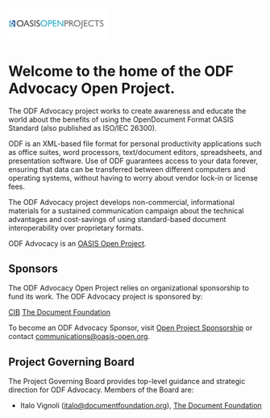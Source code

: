 <img src="img/oasis-op-logo.png" width="200">

# Welcome to the home of the ODF Advocacy Open Project.

The ODF Advocacy project works to create awareness and educate the world about the benefits of using the OpenDocument Format OASIS Standard (also published as ISO/IEC 26300).

ODF is an XML-based file format for personal productivity applications such as office suites, word processors, text/document editors, spreadsheets, and presentation software. Use of ODF guarantees access to your data forever, ensuring that data can be transferred between different computers and operating systems, without having to worry about vendor lock-in or license fees.

The ODF Advocacy project develops non-commercial, informational materials for a sustained communication campaign about the technical advantages and cost-savings of using standard-based document interoperability over proprietary formats.

ODF Advocacy is an [OASIS Open Project](https://oasis-open-projects.org/). 

## Sponsors

The ODF Advocacy Open Project relies on organizational sponsorship to fund its work. The ODF Advocacy project is sponsored by:

[CIB](https://www.cib.de/en/home.html)
[The Document Foundation](https://www.documentfoundation.org/)

To become an ODF Advocacy Sponsor, visit [Open Project Sponsorship](https://oasis-open-projects.org/sponsorship/) or contact [communications@oasis-open.org](email).

## Project Governing Board

The Project Governing Board provides top-level guidance and strategic direction for ODF Advocacy. Members of the Board are: 

*  Italo Vignoli (italo@documentfoundation.org), [The Document Foundation](https://www.documentfoundation.org/)
